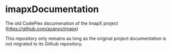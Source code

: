 # imapxDocumentation
The old CodePlex documenation of the ImapX project (https://github.com/azanov/imapx)


This repository only remains as long as the original project documentation is not migrated to its Github repository.
